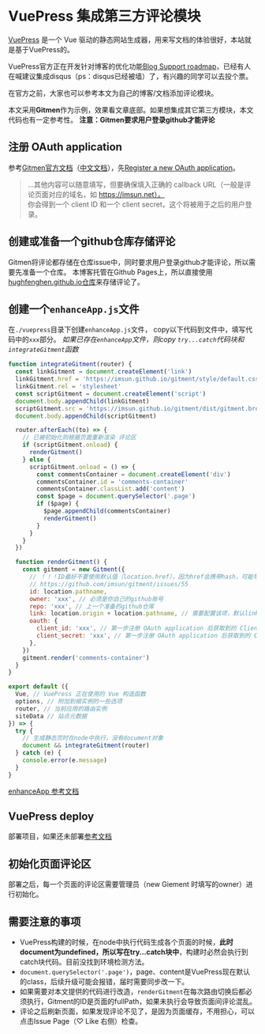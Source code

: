 # VuePress 集成第三方评论模块

[VuePress](https://vuepress.vuejs.org/) 是一个 Vue 驱动的静态网站生成器，用来写文档的体验很好，本站就是基于VuePress的。

VuePress官方正在开发针对博客的优化功能[Blog Support roadmap](https://github.com/vuejs/vuepress/issues/36)，已经有人在喊建议集成disqus（ps：disqus已经被墙）了，有兴趣的同学可以去投个票。  

在官方之前，大家也可以参考本文为自己的博客/文档添加评论模块。

本文采用**Gitmen**作为示例，效果看文章底部。如果想集成其它第三方模块，本文代码也有一定参考性。
**注意：Gitmen要求用户登录github才能评论**

## 注册 OAuth application
参考[Gitmen官方文档](https://github.com/imsun/gitment)（[中文文档](https://imsun.net/posts/gitment-introduction/)），先[Register a new OAuth application](https://github.com/settings/applications/new)。  

> ...其他内容可以随意填写，但要确保填入正确的 callback URL（一般是评论页面对应的域名，如 https://imsun.net）。  
你会得到一个 client ID 和一个 client secret，这个将被用于之后的用户登录。

## 创建或准备一个github仓库存储评论
Gitmen将评论都存储在仓库issue中，同时要求用户登录github才能评论，所以需要先准备一个仓库。
本博客托管在Github Pages上，所以直接使用[hughfenghen.github.io仓库](https://github.com/hughfenghen/hughfenghen.github.io)来存储评论了。

## 创建一个`enhanceApp.js`文件
在`./vuepress`目录下创建`enhanceApp.js`文件，
copy以下代码到文件中，填写代码中的`xxx`部分。
*如果已存在`enhanceApp`文件，则copy `try...catch`代码块和`integrateGitment`函数*

```js
function integrateGitment(router) {
  const linkGitment = document.createElement('link')
  linkGitment.href = 'https://imsun.github.io/gitment/style/default.css'
  linkGitment.rel = 'stylesheet'
  const scriptGitment = document.createElement('script')
  document.body.appendChild(linkGitment)
  scriptGitment.src = 'https://imsun.github.io/gitment/dist/gitment.browser.js'
  document.body.appendChild(scriptGitment)

  router.afterEach((to) => {
    // 已被初始化则根据页面重新渲染 评论区
    if (scriptGitment.onload) {
      renderGitment()
    } else {
      scriptGitment.onload = () => {
        const commentsContainer = document.createElement('div')
        commentsContainer.id = 'comments-container'
        commentsContainer.classList.add('content')
        const $page = document.querySelector('.page')
        if ($page) {
          $page.appendChild(commentsContainer)
          renderGitment()
        }
      }
    }
  })

  function renderGitment() {
    const gitment = new Gitment({
      // ！！！ID最好不要使用默认值（location.href），因为href会携带hash，可能导致一个页面对应像个评论issue！！！
      // https://github.com/imsun/gitment/issues/55
      id: location.pathname,
      owner: 'xxx', // 必须是你自己的github账号
      repo: 'xxx', // 上一个准备的github仓库
      link: location.origin + location.pathname, // 需要配置该项，默认link会把hash也带上，一个页面可能对应多个hash，不能对应多个评论
      oauth: {
        client_id: 'xxx', // 第一步注册 OAuth application 后获取到的 Client ID
        client_secret: 'xxx', // 第一步注册 OAuth application 后获取到的 Clien Secret
      },
    })
    gitment.render('comments-container')
  }
}

export default ({
  Vue, // VuePress 正在使用的 Vue 构造函数
  options, // 附加到根实例的一些选项
  router, // 当前应用的路由实例
  siteData // 站点元数据
}) => {
  try {
    // 生成静态页时在node中执行，没有document对象
    document && integrateGitment(router)
  } catch (e) {
    console.error(e.message)
  }
}
```

[enhanceApp 参考文档](https://vuepress.vuejs.org/zh/guide/basic-config.html#%E4%B8%BB%E9%A2%98%E9%85%8D%E7%BD%AE)

## VuePress deploy
部署项目，如果还未部署[参考文档](https://vuepress.vuejs.org/zh/guide/deploy.html#github-pages)

## 初始化页面评论区
部署之后，每一个页面的评论区需要管理员（new Giement 时填写的owner）进行初始化。  

## 需要注意的事项
* VuePress构建的时候，在node中执行代码生成各个页面的时候，**此时document为undefined，所以写在try...catch块中**，构建时必然会执行到catch块代码。目前没找到环境检测方法。
* `document.querySelector('.page')`，page、content是VuePress现在默认的class，后续升级可能会报错，届时需要同步改一下。
* 如果需要对本文提供的代码进行改造，`renderGitment`在每次路由切换后都必须执行，Gitment的ID是页面的fullPath，如果未执行会导致页面间评论混乱。
* 评论之后刷新页面，如果发现评论不见了，是因为页面缓存，不用担心，可以点击Issue Page（♡ Like 右侧）检查。

